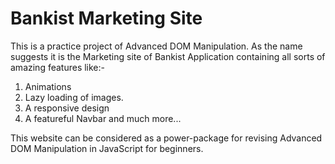 # Bankist Marketing Site

This is a practice project of Advanced DOM Manipulation. As the name suggests it is the Marketing site of Bankist Application containing all sorts of amazing features like:-

1. Animations
2. Lazy loading of images.
3. A responsive design
4. A featureful Navbar and much more...

This website can be considered as a power-package for revising Advanced DOM Manipulation in JavaScript for beginners.
